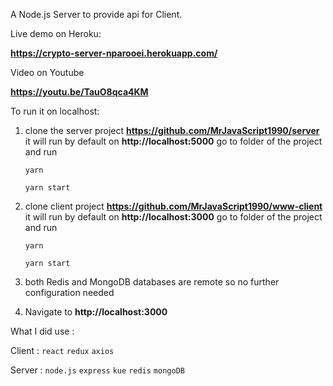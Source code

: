 A Node.js Server to provide api for Client.

Live demo on Heroku:

**https://crypto-server-nparooei.herokuapp.com/**

Video on Youtube

**https://youtu.be/TauO8qca4KM**

To run it on localhost:

1.  clone the server project 
    **https://github.com/MrJavaScript1990/server** 
    it will run by default on **http://localhost:5000**
    go to folder of the project and run 
    
    `yarn`
    
    `yarn start `

2.  clone client project 
    **https://github.com/MrJavaScript1990/www-client**
    it will run by default on **http://localhost:3000**
    go to folder of the project and run 
    
    `yarn`
    
    `yarn start ` 
    
3.  both Redis and MongoDB databases are remote so no further 
    configuration needed
    
4.  Navigate to **http://localhost:3000**


What I did use :

Client : `react` `redux` `axios`

Server : `node.js` `express` `kue` `redis` `mongoDB` 
